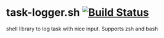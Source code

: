 # task-logger.sh [![Build Status](https://travis-ci.org/posva/task-logger.sh.svg?branch=master)](https://travis-ci.org/posva/task-logger.sh)
shell library to log task with nice input. Supports zsh and bash
